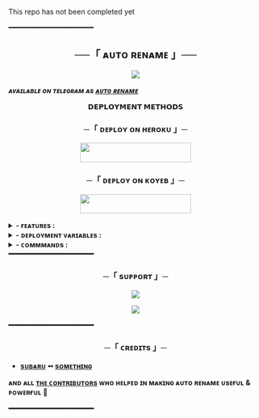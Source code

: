 This repo has not been completed yet

━━━━━━━━━━━━━━━━━━━━

<h2 align="center">
    ──「 ᴀᴜᴛᴏ ʀᴇɴᴀᴍᴇ 」──
</h2>

<p align="center">
  <img src="https://graph.org/file/386500b2d4b21d5d1f772.jpg">
</p>

_**ᴀᴠᴀɪʟᴀʙʟᴇ ᴏɴ ᴛᴇʟᴇɢʀᴀᴍ ᴀs [ᴀᴜᴛᴏ ʀᴇɴᴀᴍᴇ](https://t.me/BlakiteFF)**_

<p align="center">
<b>𝗗𝗘𝗣𝗟𝗢𝗬𝗠𝗘𝗡𝗧 𝗠𝗘𝗧𝗛𝗢𝗗𝗦</b>
</p>

<h3 align="center">
    ─「 ᴅᴇᴩʟᴏʏ ᴏɴ ʜᴇʀᴏᴋᴜ 」─
</h3>

<p align="center"><a href="https://dashboard.heroku.com/new?template=https://github.com/Codeflix-Bots/AutoRenameBot"> <img src="https://img.shields.io/badge/Deploy%20On%20Heroku-black?style=for-the-badge&logo=heroku" width="220" height="38.45"/></a></p>

<h3 align="center">
    ─「 ᴅᴇᴘʟᴏʏ ᴏɴ ᴋᴏʏᴇʙ 」─
</h3>
<p align="center"><a href="https://app.koyeb.com/deploy?type=git&https://github.com/Codeflix-Bots/AutoRenameBot=&branch=main&name=AutoReanemBot"> <img src="https://img.shields.io/badge/Deploy%20On%20Koyeb-black?style=for-the-badge&logo=Koyeb" width="220" height="38.45"/></a></p>
</h3>

<details><summary><b> - ғᴇᴀᴛᴜʀᴇs :</b></summary>
  
## ғᴇᴀᴛᴜʀᴇs
- [x] Renames very fast .
- [x] Metadata Support
- [x] Permanent Thumbnail support.
- [x] Supports Broadcasts.
- [x] Set custom caption.
- [x] Has a custom Start-up pic.
- [x] Force subscribe available.
- [x] Supports ulimited renaming at a time.
- [x] Deploy to Koyeb + Heroku + Railway.
- [x] Automatically rename your files
- [x] Set mediatype to upload filetype
- [x] Developer Service 24x7. 

<b>ᴛᴏ ᴋɴᴏᴡ ᴀʙᴏᴜᴛ ᴀʟʟ ғᴇᴀᴛᴜʀᴇs, ᴊᴏɪɴ ᴏᴜʀ  <a href='https://t.me/codeflix_bots'>ᴜᴘᴅᴀᴛᴇs ᴄʜᴀɴɴᴇʟ</a>.</b>
</details>

<details><summary><b> - ᴅᴇᴘʟᴏʏᴍᴇɴᴛ ᴠᴀʀɪᴀʙʟᴇs :</summary>
  
## ᴅᴇᴘʟᴏʏᴍᴇɴᴛ ᴠᴀʀɪᴀʙʟᴇs
```
- [x] API_ID - get it from telegram app
- [x] API_HASH - get it from telegram app
- [x] BOT_TOKEN - get it from telegram app
- [x] ADMIN - for 2 or more '12345678 89674523' add space between ids
- [x] DB_URL - MongoDB URL from [MongoDB Atlas](https://cloud.mongodb.com).
- [x] DB_NAME - Your MongoDB database name. **Optional**.
- [x] FORCE_SUB_CHANNELS  - Your force subscription channel usernames without `@`. **Optional**. Use format `1CHANNEL,2CHANNEL`.
- [x] START_PIC - Start message photo. **Optional**.
- [x] LOG_CHANNEL - add a private channel id
- [x] WEBHOOK - Set to `True` if your server requires web services, otherwise set to `False`. **Optional**.
```
</details>
<details><summary><b> - ᴄᴏᴍᴍᴍᴀɴᴅs :</summary>
  
## ᴄᴏᴍᴍᴍᴀɴᴅs
```
start - Check if the bot is running.
autorename - To auto rename your files.
metadata - to set metadata
setmedia - To set your media type preference.
tutorial - To know how to use me.
viewthumb - To view current thumbnail.
delthumb - To delete current thumbnail.
set_caption - set a custom caption.
see_caption - see your custom caption.
del_caption - delete custom caption.
restart - To restart the bot [FOR ADMINS USE ONLY]
broadcast - Message Broadcast command [FOR ADMINS USE ONLY].
status - Check bot status [FOR ADMINS USE ONLY].
```
</details>
━━━━━━━━━━━━━━━━━━━━

<h3 align="center">
    ─「 sᴜᴩᴩᴏʀᴛ 」─
</h3>

<p align="center">
<a href="https://telegram.me/weebs_support"><img src="https://img.shields.io/badge/-Support%20Group-blue.svg?style=for-the-badge&logo=Telegram"></a>
</p>
<p align="center">
<a href="https://telegram.me/codeflix_bots"><img src="https://img.shields.io/badge/-Support%20Channel-blue.svg?style=for-the-badge&logo=Telegram"></a>
</p>

━━━━━━━━━━━━━━━━━━━━

<h3 align="center">
    ─「 ᴄʀᴇᴅɪᴛs 」─
</h3>

- <b>[sᴜʙᴀʀᴜ](https://github.com/sewxiy)  ➻  [sᴏᴍᴇᴛʜɪɴɢ](https://github.com/Codeflix-Bots/AutoFilter) </b>
 
<b>ᴀɴᴅ ᴀʟʟ [ᴛʜᴇ ᴄᴏɴᴛʀɪʙᴜᴛᴏʀs](https://github.com/Codeflix-Bots/autorenamebot/graphs/contributors) ᴡʜᴏ ʜᴇʟᴩᴇᴅ ɪɴ ᴍᴀᴋɪɴɢ ᴀᴜᴛᴏ ʀᴇɴᴀᴍᴇ ᴜsᴇғᴜʟ & ᴩᴏᴡᴇʀғᴜʟ 🖤 </b>

━━━━━━━━━━━━━━━━━━━━

